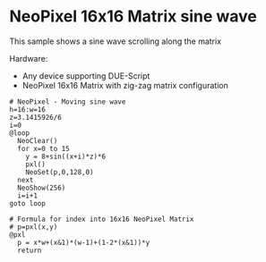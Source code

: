 # NeoPixel 16x16 Matrix sine wave

This sample shows a sine wave scrolling along the matrix

Hardware:
- Any device supporting DUE-Script
- NeoPixel 16x16 Matrix with zig-zag matrix configuration

```basic
# NeoPixel - Moving sine wave
h=16:w=16
z=3.1415926/6
i=0
@loop
  NeoClear()
  for x=0 to 15
    y = 8+sin((x+i)*z)*6
    pxl()
    NeoSet(p,0,128,0)
  next
  NeoShow(256)
  i=i+1
goto loop

# Formula for index into 16x16 NeoPixel Matrix
# p=pxl(x,y)
@pxl
  p = x*w+(x&1)*(w-1)+(1-2*(x&1))*y
  return
```
